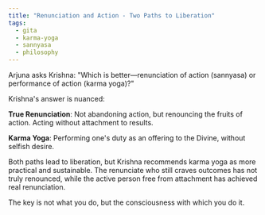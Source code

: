 ```yaml
---
title: "Renunciation and Action - Two Paths to Liberation"
tags:
  - gita
  - karma-yoga
  - sannyasa
  - philosophy
---
```


Arjuna asks Krishna: "Which is better—renunciation of action (sannyasa) or performance of action (karma yoga)?"

Krishna's answer is nuanced:

**True Renunciation**: Not abandoning action, but renouncing the fruits of action. Acting without attachment to results.

**Karma Yoga**: Performing one's duty as an offering to the Divine, without selfish desire.

Both paths lead to liberation, but Krishna recommends karma yoga as more practical and sustainable. The renunciate who still craves outcomes has not truly renounced, while the active person free from attachment has achieved real renunciation.

The key is not what you do, but the consciousness with which you do it.




